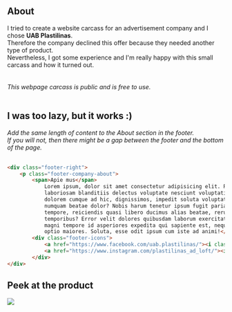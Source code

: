 ## About
I tried to create a website carcass for an advertisement company and I chose **UAB Plastilinas**. <br>
Therefore the company declined this offer because they needed another type of product. <br> Nevertheless, I got some experience and I'm really happy with this small carcass and how it turned out. 
<br><br><br>
_This webpage carcass is public and is free to use._
<br><br>

## I was too lazy, but it works :)
_Add the same length of content to the About section in the footer. <br>
If you will not, then there might be a gap between the footer and the bottom of the page._
<br><br>
```html
<div class="footer-right">
    <p class="footer-company-about">
        <span>Apie mus</span>
            Lorem ipsum, dolor sit amet consectetur adipisicing elit. Rem, non deserunt autem nulla debitis
            laboriosam blanditiis delectus voluptate nesciunt voluptatibus possimus quas modi molestiae. Quia vitae
            dolorem cumque ad hic, dignissimos, impedit soluta voluptatum nesciunt similique minus perspiciatis
            numquam beatae dolor? Nobis harum tenetur ipsum fugit pariatur rem rerum blanditiis? Sint tempora,
            tempore, reiciendis quasi libero ducimus alias beatae, rerum fugit dolore officia consequatur culpa
            temporibus? Error velit dolores quibusdam laborum exercitationem consequatur perspiciatis, voluptatibus
            magni tempore id asperiores expedita qui sapiente est, neque sunt, sequi voluptates aliquid iste dolore
            optio maiores. Soluta, esse odit ipsum cum iste ad animi!</p>
        <div class="footer-icons">
            <a href="https://www.facebook.com/uab.plastilinas/"><i class="fab fa-facebook-f"></i></a>
            <a href="https://www.instagram.com/plastilinas_ad_loft/"><i class="fab fa-instagram"></i></a>
        </div>
</div>

```

## Peek at the product
<img src="https://i.imgur.com/R8JLKJl.png">
